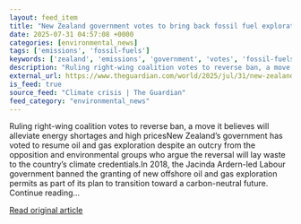 ```yaml
---
layout: feed_item
title: "New Zealand government votes to bring back fossil fuel exploration in major reversal"
date: 2025-07-31 04:57:08 +0000
categories: [environmental_news]
tags: ['emissions', 'fossil-fuels']
keywords: ['zealand', 'emissions', 'government', 'votes', 'fossil-fuels']
description: "Ruling right-wing coalition votes to reverse ban, a move it believes will alleviate energy shortages and high pricesNew Zealand’s government has voted to res..."
external_url: https://www.theguardian.com/world/2025/jul/31/new-zealand-government-votes-to-bring-back-fossil-fuel-exploration-in-major-reversal
is_feed: true
source_feed: "Climate crisis | The Guardian"
feed_category: "environmental_news"
---
```


Ruling right-wing coalition votes to reverse ban, a move it believes will alleviate energy shortages and high pricesNew Zealand’s government has voted to resume oil and gas exploration despite an outcry from the opposition and environmental groups who argue the reversal will lay waste to the country’s climate credentials.In 2018, the Jacinda Ardern-led Labour government banned the granting of new offshore oil and gas exploration permits as part of its plan to transition toward a carbon-neutral future. Continue reading...

[Read original article](https://www.theguardian.com/world/2025/jul/31/new-zealand-government-votes-to-bring-back-fossil-fuel-exploration-in-major-reversal)
